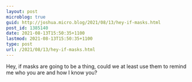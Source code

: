 ```yaml
---
layout: post
microblog: true
guid: http://joshua.micro.blog/2021/08/13/hey-if-masks.html
post_id: 1385140
date: 2021-08-13T15:50:35+1100
lastmod: 2021-08-13T15:50:35+1100
type: post
url: /2021/08/13/hey-if-masks.html
---
```

Hey, if masks are going to be a thing, could we at least use them to remind me who you are and how I know you?
